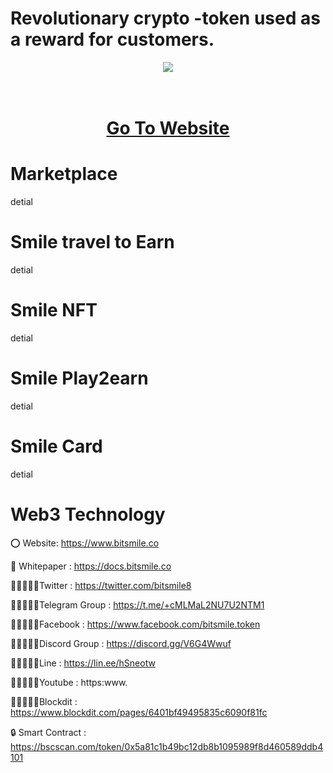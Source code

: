 # Revolutionary crypto -token used as a reward for customers.

<div align="center"><img src="https://lqbfinance.com/wp-content/uploads/2023/03/BSM-LOGO1.png" /><br />
</div>
<div align="center">
  <h1><br />
    <a href="https://www.bitsmile.co/" target="_blank">Go To Website<br />
    </a></h1>
</div>


# Marketplace

detial

# Smile travel to Earn
detial

# Smile NFT
detial

# Smile Play2earn
detial

# Smile Card
detial

# Web3 Technology


⭕ Website: https://www.bitsmile.co

📄 Whitepaper : https://docs.bitsmile.co

👨🏿‍🤝‍👨🏿Twitter : https://twitter.com/bitsmile8

👨🏿‍🤝‍👨🏿Telegram Group : https://t.me/+cMLMaL2NU7U2NTM1

👨🏿‍🤝‍👨🏿Facebook : https://www.facebook.com/bitsmile.token

👨🏿‍🤝‍👨🏿Discord Group : https://discord.gg/V6G4Wwuf

👨🏿‍🤝‍👨🏿Line : https://lin.ee/hSneotw

👨🏿‍🤝‍👨🏿Youtube : https:www.

👨🏿‍🤝‍👨🏿Blockdit : https://www.blockdit.com/pages/6401bf49495835c6090f81fc

🔒 Smart Contract : https://bscscan.com/token/0x5a81c1b49bc12db8b1095989f8d460589ddb4101
